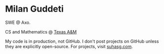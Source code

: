 # Milan Guddeti

SWE @ Axo.

CS and Mathematics @ [Texas A&M](https://www.tamu.edu/)

My code is in production, not GitHub. I don't post projects on GitHub unless they are explicitly open-source. For projects, visit [suhasg.com](https://www.suhasg.com/).
